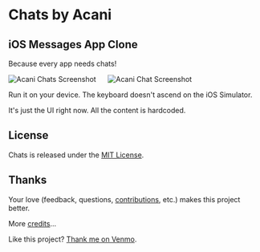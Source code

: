 # Chats by Acani

## iOS Messages App Clone

Because every app needs chats!

![Acani Chats Screenshot][1] &nbsp;&nbsp;&nbsp;&nbsp; ![Acani Chat Screenshot][2]

Run it on your device. The keyboard doesn't ascend on the iOS Simulator.

It's just the UI right now. All the content is hardcoded.

## License

Chats is released under the [MIT License][3].

## Thanks

Your love (feedback, questions, [contributions][4], etc.) makes this project better.

More [credits][5]...

Like this project? [Thank me on Venmo][6].


[1]: https://github.com/acani/Chats/raw/master/Screenshots/Chats.png
[2]: https://github.com/acani/Chats/raw/master/Screenshots/Chat.png
[3]: http://opensource.org/licenses/MIT
[4]: https://github.com/acani/Chats/blob/master/TODO.md
[5]: https://github.com/acani/Chats/blob/master/CREDITS.md
[6]: https://venmo.com/mattdipasquale
